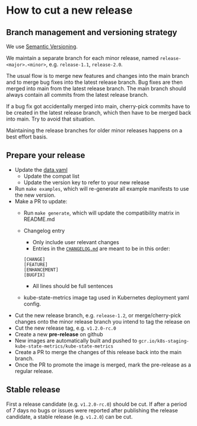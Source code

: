 # How to cut a new release

## Branch management and versioning strategy

We use [Semantic Versioning](http://semver.org/).

We maintain a separate branch for each minor release, named `release-<major>.<minor>`, e.g. `release-1.1`, `release-2.0`.

The usual flow is to merge new features and changes into the main branch and to merge bug fixes into the latest release branch. Bug fixes are then merged into main from the latest release branch. The main branch should always contain all commits from the latest release branch.

If a bug fix got accidentally merged into main, cherry-pick commits have to be created in the latest release branch, which then have to be merged back into main. Try to avoid that situation.

Maintaining the release branches for older minor releases happens on a best effort basis.

## Prepare your release

* Update the [data.yaml](data.yaml)
  * Update the compat list
  * Update the version key to refer to your new release
* Run `make examples`, which will re-generate all example manifests to use the new version.
* Make a PR to update:
  * Run `make generate`, which will update the compatibility matrix in README.md
  * Changelog entry
    * Only include user relevant changes
    * Entries in the [`CHANGELOG.md`](CHANGELOG.md) are meant to be in this order:

    ```
    [CHANGE]
    [FEATURE]
    [ENHANCEMENT]
    [BUGFIX]
    ```

    * All lines should be full sentences
  * kube-state-metrics image tag used in Kubernetes deployment yaml config.
* Cut the new release branch, e.g. `release-1.2`, or merge/cherry-pick changes onto the minor release branch you intend to tag the release on
* Cut the new release tag, e.g. `v1.2.0-rc.0`
* Create a new **pre-release** on github
* New images are automatically built and pushed to `gcr.io/k8s-staging-kube-state-metrics/kube-state-metrics`
* Create a PR to merge the changes of this release back into the main branch.
* Once the PR to promote the image is merged, mark the pre-release as a regular release.

## Stable release

First a release candidate (e.g. `v1.2.0-rc.0`) should be cut. If after a period of 7 days no bugs or issues were reported after publishing the release candidate, a stable release (e.g. `v1.2.0`) can be cut.
